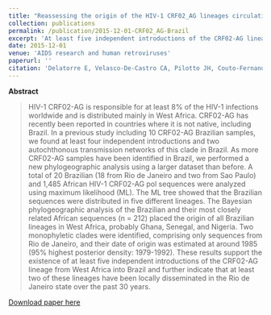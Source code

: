 ```yaml
---
title: "Reassessing the origin of the HIV-1 CRF02_AG lineages circulating in Brazil"
collection: publications
permalink: /publication/2015-12-01-CRF02_AG-Brazil
excerpt: 'At least five independent introductions of the CRF02-AG lineage from West Africa into Brazil ocurred, and these lineages have been locally disseminating in the Rio de Janeiro state over the past 30 years.'
date: 2015-12-01
venue: 'AIDS research and human retroviruses'
paperurl: ''
citation: 'Delatorre E, Velasco-De-Castro CA, Pilotto JH, Couto-Fernandez JC, Bello G, Morgado MG. Reassessing the Origin of the HIV-1 CRF02_AG Lineages Circulating in Brazil.<i> AIDS Res. Hum. Retroviruses</i>. 2015 Dec;31(12):1230–7.'
---
```


**Abstract**

>HIV-1 CRF02-AG is responsible for at least 8% of the HIV-1 infections worldwide and is distributed mainly in West Africa. CRF02-AG has recently been reported in countries where it is not native, including Brazil. In a previous study including 10 CRF02-AG Brazilian samples, we found at least four independent introductions and two autochthonous transmission networks of this clade in Brazil. As more CRF02-AG samples have been identified in Brazil, we performed a new phylogeographic analysis using a larger dataset than before. A total of 20 Brazilian (18 from Rio de Janeiro and two from Sao Paulo) and 1,485 African HIV-1 CRF02-AG pol sequences were analyzed using maximum likelihood (ML). The ML tree showed that the Brazilian sequences were distributed in five different lineages. The Bayesian phylogeographic analysis of the Brazilian and their most closely related African sequences (n = 212) placed the origin of all Brazilian lineages in West Africa, probably Ghana, Senegal, and Nigeria. Two monophyletic clades were identified, comprising only sequences from Rio de Janeiro, and their date of origin was estimated at around 1985 (95% highest posterior density: 1979-1992). These results support the existence of at least five independent introductions of the CRF02-AG lineage from West Africa into Brazil and further indicate that at least two of these lineages have been locally disseminated in the Rio de Janeiro state over the past 30 years.

[Download paper here](http://online.liebertpub.com/doi/10.1089/aid.2015.0183)

